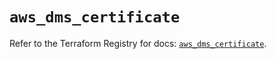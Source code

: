 # `aws_dms_certificate`

Refer to the Terraform Registry for docs: [`aws_dms_certificate`](https://registry.terraform.io/providers/hashicorp/aws/6.2.0/docs/resources/dms_certificate).
